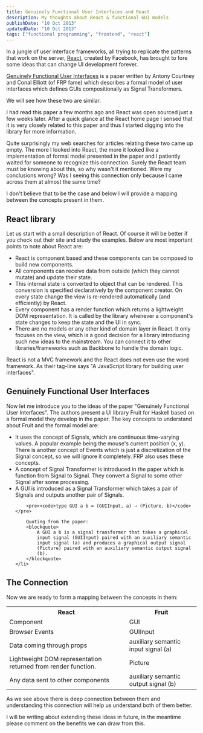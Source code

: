 ```yaml
---
title: Genuinely Functional User Interfaces and React
description: My thoughts about React & functional GUI models
publishDate: "10 Oct 2013"
updatedDate: "10 Oct 2013"
tags: ["functional programming", "frontend", "react"]
---
```


<p>
In a jungle of user interface frameworks, all trying to replicate the
patterns that work on the server, <a href="http://reactjs.com/" target="_blank">React</a>, created by Facebook, has
brought to fore some ideas that can change UI development forever.
</p>

<p>
<a href="http://conal.net/papers/genuinely-functional-guis.pdf" target="_blank">Genuinely Functional User Interfaces</a> is a paper written by Antony
Courtney and Conal Elliott (of FRP fame) which describes a formal
model of user interfaces which defines GUIs compositionally as Signal
Transformers.
</p>

<p>
We will see how these two are similar.
</p>

<p>
I had read this paper a few months ago and React was open sourced just a
few weeks later. After a quick glance at the React home page I sensed
that it is very closely related to this paper and thus I started digging
into the library for more information.
</p>

<p>
Quite surprisingly my web searches for articles relating these two came
up empty. The more I looked into React, the more it looked like a
implementation of formal model presented in the paper and I patiently
waited for someone to recognize this connection. Surely the React team
must be knowing about this, so why wasn't it mentioned. Were my
conclusions wrong? Was I seeing this connection only because I came
across them at almost the same time?
</p>

<p>
I don't believe that to be the case and below I will provide a mapping between the concepts
present in them.
</p>

<h2>React library</h2>
<p>
Let us start with a small description of React. Of course it will be
better if you check out their site and study the examples. Below are
most important points to note about React are:
</p>

<ul>
  <li>
      React is component based and these components can be composed to
      build new components.
  </li>
  <li>
      All components can receive data from outside (which they cannot
      mutate) and update their state.
  </li>
  <li>
      This internal state is converted to object that can be rendered.
      This conversion is specified declaratively by the component
      creator. On every state change the view is re-rendered
      automatically (and efficiently) by React.
  </li>
  <li>
      Every component has a render function which returns a lightweight
      DOM representation. It is called by the library whenever a
      component's state changes to keep the state and the UI in sync.
  </li>
  <li>
      There are no models or any other kind of domain layer in React. It
      only focuses on the view, which is a good decision for a library
      introducing such new ideas to the mainstream. You can connect it
      to other libraries/frameworks such as Backbone to handle the
      domain logic.
  </li>
</ul>

<p>
React is not a MVC framework and the React does not even use the word
framework. As their tag-line says "A JavaScript library for building
user interfaces".
</p>

<h2>Genuinely Functional User Interfaces</h2>
<p>
    Now let me introduce you to the ideas of the paper "Genuinely
    Functional User Interfaces". The authors present a UI library Fruit
    for Haskell based on a formal model they develop in the paper. The
    key concepts to understand about Fruit and the formal model are:
</p>
<ul>
    <li>
        It uses the concept of Signals, which are continuous
        time-varying values. A popular example being the mouse's current
        position (x, y). There is another concept of Events which is
        just a discretization of the Signal concept, so we will ignore
        it completely. FRP also uses these concepts.
    </li>
    <li>
        A concept of Signal Transformer is introduced in the paper
        which is function from Signal to Signal. They convert a Signal
        to some other Signal after some processing.
    </li>
    <li>
        A GUI is introduced as a Signal Transformer which takes a
        pair of Signals and outputs another pair of Signals.

        <pre><code>type GUI a b = (GUIInput, a) → (Picture, b)</code></pre>

        Quoting from the paper:
        <blockquote>
            A GUI a b is a signal transformer that takes a graphical
            input signal (GUIInput) paired with an auxiliary semantic
            input signal (a) and produces a graphical output signal
            (Picture) paired with an auxiliary semantic output signal
            (b).
        </blockquote>
    </li>

</ul>

<h2>The Connection</h2>
<p>
    Now we are ready to form a mapping between the concepts in them:
</p>
<table>
    <tr>
        <th>React</th>
        <th>Fruit</th>
    </tr>
    <tr>
        <td>Component</td>
        <td>GUI</td>
    </tr>
    <tr>
        <td>Browser Events</td>
        <td>GUIInput</td>
    </tr>
    <tr>
        <td>Data coming through props</td>
        <td>auxiliary semantic input signal (a)</td>
    </tr>
    <tr>
        <td>Lightweight DOM representation returned from render function.</td>
        <td>Picture</td>
    </tr>
    <tr>
        <td>Any data sent to other components</td>
        <td>auxiliary semantic output signal (b)</td>
    </tr>
</table>

<p>
    As we see above there is deep connection between them and
    understanding this connection will help us understand both of them
    better.
</p>

<p>
    I will be writing about extending these ideas in future, in the
    meantime please comment on the benefits we can draw from this.
</p>
